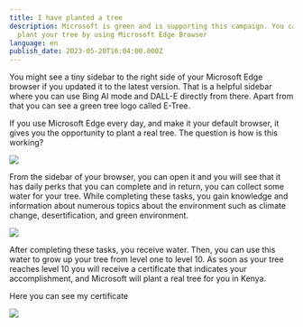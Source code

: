 ```yaml
---
title: I have planted a tree
description: Microsoft is green and is supporting this campaign. You can also
  plant your tree by using Microsoft Edge Browser
language: en
publish_date: 2023-05-20T16:04:00.000Z
---
```

You might see a tiny sidebar to the right side of your Microsoft Edge browser if you updated it to the latest version. That is a helpful sidebar where you can use Bing AI mode and DALL-E directly from there. Apart from that you can see a green tree logo called E-Tree. 

If you use Microsoft Edge every day, and make it your default browser, it gives you the opportunity to plant a real tree. The question is how is this working?

![](/images/screenshot-2023-06-26-181520.png)

From the sidebar of your browser, you can open it and you will see that it has daily perks that you can complete and in return, you can collect some water for your tree. While completing these tasks, you gain knowledge and information about numerous topics about the environment such as climate change, desertification, and green environment.

![](/images/screenshot-2023-06-26-181607.png)

After completing these tasks, you receive water. Then, you can use this water to grow up your tree from level one to level 10. As soon as your tree reaches level 10 you will receive a certificate that indicates your accomplishment, and Microsoft will plant a real tree for you in Kenya.

Here you can see my certificate 

![](/images/certificate-1-.png)
